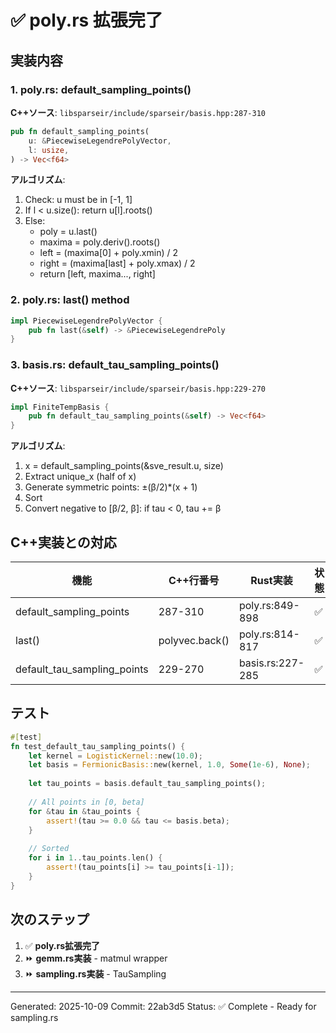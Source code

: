 # ✅ poly.rs 拡張完了

## 実装内容

### 1. poly.rs: default_sampling_points()
**C++ソース**: `libsparseir/include/sparseir/basis.hpp:287-310`

```rust
pub fn default_sampling_points(
    u: &PiecewiseLegendrePolyVector,
    l: usize,
) -> Vec<f64>
```

**アルゴリズム**:
1. Check: u must be in [-1, 1]
2. If l < u.size(): return u[l].roots()
3. Else:
   - poly = u.last()
   - maxima = poly.deriv().roots()
   - left = (maxima[0] + poly.xmin) / 2
   - right = (maxima[last] + poly.xmax) / 2
   - return [left, maxima..., right]

### 2. poly.rs: last() method
```rust
impl PiecewiseLegendrePolyVector {
    pub fn last(&self) -> &PiecewiseLegendrePoly
}
```

### 3. basis.rs: default_tau_sampling_points()
**C++ソース**: `libsparseir/include/sparseir/basis.hpp:229-270`

```rust
impl FiniteTempBasis {
    pub fn default_tau_sampling_points(&self) -> Vec<f64>
}
```

**アルゴリズム**:
1. x = default_sampling_points(&sve_result.u, size)
2. Extract unique_x (half of x)
3. Generate symmetric points: ±(β/2)*(x + 1)
4. Sort
5. Convert negative to [β/2, β]: if tau < 0, tau += β

## C++実装との対応

| 機能 | C++行番号 | Rust実装 | 状態 |
|------|----------|---------|------|
| default_sampling_points | 287-310 | poly.rs:849-898 | ✅ |
| last() | polyvec.back() | poly.rs:814-817 | ✅ |
| default_tau_sampling_points | 229-270 | basis.rs:227-285 | ✅ |

## テスト

```rust
#[test]
fn test_default_tau_sampling_points() {
    let kernel = LogisticKernel::new(10.0);
    let basis = FermionicBasis::new(kernel, 1.0, Some(1e-6), None);
    
    let tau_points = basis.default_tau_sampling_points();
    
    // All points in [0, beta]
    for &tau in &tau_points {
        assert!(tau >= 0.0 && tau <= basis.beta);
    }
    
    // Sorted
    for i in 1..tau_points.len() {
        assert!(tau_points[i] >= tau_points[i-1]);
    }
}
```

## 次のステップ

1. ✅ **poly.rs拡張完了**
2. ⏩ **gemm.rs実装** - matmul wrapper
3. ⏩ **sampling.rs実装** - TauSampling

---

Generated: 2025-10-09
Commit: 22ab3d5
Status: ✅ Complete - Ready for sampling.rs
